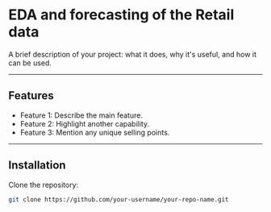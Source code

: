 # EDA and forecasting of the Retail data



A brief description of your project: what it does, why it's useful, and how it can be used.

---

## Features
- Feature 1: Describe the main feature.
- Feature 2: Highlight another capability.
- Feature 3: Mention any unique selling points.

---

## Installation

Clone the repository:

```bash
git clone https://github.com/your-username/your-repo-name.git
